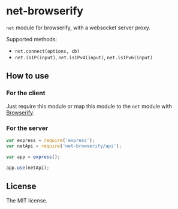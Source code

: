 net-browserify
==============

`net` module for browserify, with a websocket server proxy.

Supported methods:
* `net.connect(options, cb)`
* `net.isIP(input)`, `net.isIPv4(input)`, `net.isIPv6(input)`

How to use
----------

### For the client

Just require this module or map this module to the `net` module with [Browserify](https://github.com/substack/node-browserify).

### For the server

```js
var express = require('express');
var netApi = require('net-browserify/api');

var app = express();

app.use(netApi);
```

License
-------

The MIT license.